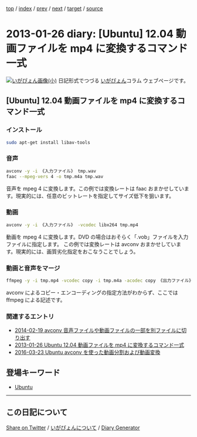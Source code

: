 [top](https://igapyon.github.io/diary/) 
 / [index](https://igapyon.github.io/diary/2013/index.html) 
 / [prev](https://igapyon.github.io/diary/2013/ig130125.html) 
 / [next](https://igapyon.github.io/diary/2013/ig130128.html) 
 / [target](https://igapyon.github.io/diary/2013/ig130126.html) 
 / [source](https://github.com/igapyon/diary/blob/gh-pages/2013/ig130126.html.src.md) 

2013-01-26 diary: [Ubuntu] 12.04 動画ファイルを mp4 に変換するコマンド一式
=====================================================================================================
[![いがぴょん画像(小)](https://igapyon.github.io/diary/images/iga200306s.jpg "いがぴょん")](https://igapyon.github.io/diary/memo/memoigapyon.html) 日記形式でつづる [いがぴょん](https://igapyon.github.io/diary/memo/memoigapyon.html)コラム ウェブページです。

## [Ubuntu] 12.04 動画ファイルを mp4 に変換するコマンド一式


### インストール


```sh
sudo apt-get install libav-tools 
```


### 音声


```sh
avconv -y -i 《入力ファイル》 tmp.wav
faac --mpeg-vers 4 -o tmp.m4a tmp.wav
```

音声を mpeg 4 に変換します。この例では変換レートは faac おまかせしています。現実的には、任意のビットレートを指定してサイズ低下を狙います。

### 動画


```sh
avconv -y -i 《入力ファイル》 -vcodec libx264 tmp.mp4
```

動画を mpeg 4 に変換します。DVD の場合はおそらく「.vob」ファイルを入力ファイルに指定します。
この例では変換レートは avconv おまかせしています。現実的には、画質劣化指定をおこなうことでしょう。


### 動画と音声をマージ


```sh
ffmpeg -y -i tmp.mp4 -vcodec copy -i tmp.m4a -acodec copy 《出力ファイル》
```

avconv によるコピー・エンコーディングの指定方法がわからず、ここでは ffmpeg による記述です。


### 関連するエントリ


* [2014-02-19 avconv 音声ファイルや動画ファイルの一部を別ファイルに切り出す](https://igapyon.github.io/diary/2014/ig140219.html)
* [2013-01-26 Ubuntu 12.04 動画ファイルを mp4 に変換するコマンド一式](https://igapyon.github.io/diary/2013/ig130126.html)
* [2016-03-23 Ubuntu avconv を使った動画分割および動画変換](https://igapyon.github.io/diary/2016/ig160323.html)



## 登場キーワード

* [Ubuntu](../keyword/ubuntu.html)

----------------------------------------------------------------------------------------------------

## この日記について

[Share on Twitter](https://twitter.com/intent/tweet?hashtags=igapyon%2Cdiary%2C%E3%81%84%E3%81%8C%E3%81%B4%E3%82%87%E3%82%93%2CUbuntu&text=%5BUbuntu%5D+12.04+%E5%8B%95%E7%94%BB%E3%83%95%E3%82%A1%E3%82%A4%E3%83%AB%E3%82%92+mp4+%E3%81%AB%E5%A4%89%E6%8F%9B%E3%81%99%E3%82%8B%E3%82%B3%E3%83%9E%E3%83%B3%E3%83%89%E4%B8%80%E5%BC%8F&url=https%3A%2F%2Figapyon.github.io%2Fdiary%2F2013%2Fig130126.html) / [いがぴょんについて](https://igapyon.github.io/diary/memo/memoigapyon.html) / [Diary Generator](https://github.com/igapyon/igapyonv3)
